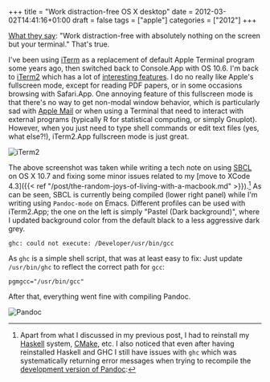 +++
title = "Work distraction-free OS X desktop"
date = 2012-03-02T14:41:16+01:00
draft = false
tags = ["apple"]
categories = ["2012"]
+++

[What they say](http://www.iterm2.com/#/section/features/full_screen): "Work distraction-free with absolutely nothing on the screen but your terminal." That's true.

<!--more-->

I've been using [iTerm](http://iterm.sourceforge.net/) as a replacement of default Apple Terminal program some years ago, then switched back to Console.App with OS 10.6. I'm back to [iTerm2](http://www.iterm2.com) which has a lot of [interesting features](http://www.iterm2.com/#/section/features). I do no really like Apple's fullscreen mode, except for reading PDF papers, or in some occasions browsing with Safari.App. One annoying feature of this fullscreen mode is that there's no way to get non-modal window behavior, which is particularly sad with [Apple Mail](https://discussions.apple.com/thread/3195461?start=45&tstart=0) or when using a Terminal that need to interact with external programs (typically R for statistical computing, or simply Gnuplot). However, when you just need to type shell commands or edit text files (yes, what else?!), iTerm2.App fullscreen mode is just great.
 
![iTerm2](/img/20120301103347.png)
 
The above screenshot was taken while writing a tech note on using [SBCL]((http://www.sbcl.org/)) on OS X 10.7 and fixing some minor issues related to my [move to XCode 4.3]({{< ref "/post/the-random-joys-of-living-with-a-macbook.md" >}}).[^1] As can be seen, SBCL is currently being compiled (lower right panel) while I'm writing using `Pandoc-mode` on Emacs. Different profiles can be used with iTerm2.App; the one on the left is simply "Pastel (Dark background)", where I updated background color from the default black to a less aggressive dark grey.

[^1]: Apart from what I discussed in my previous post, I had to reinstall my [Haskell](http://www.haskell.org/haskellwiki/Haskell) system, [CMake](http://www.cmake.org/), etc. I also noticed that even after having reinstalled Haskell and GHC I still have issues with `ghc` which was systematically returning error messages when trying to recompile the [development version of Pandoc](https://github.com/jgm/pandoc/wiki/Installing-the-development-version-of-pandoc-1.9):

```
ghc: could not execute: /Developer/usr/bin/gcc
```

As `ghc` is a simple shell script, that was at least easy to fix: Just update `/usr/bin/ghc` to reflect the correct path for `gcc`:

```
pgmgcc="/usr/bin/gcc"
```

After that, everything went fine with compiling Pandoc.

![Pandoc](/img/20120302133801.png)
	
